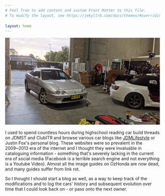 ```yaml
---
# Feel free to add content and custom Front Matter to this file.
# To modify the layout, see https://jekyllrb.com/docs/themes/#overriding-theme-defaults

layout: home
---
```


![banner image](/images/banner.jpg)

I used to spend countless hours during highschool reading car build threads on JDMST and ClubITR and browse various car blogs like [JDMLifestyle](https://jdmlifestyle.tumblr.com/) or Justin Fox's personal blog. These websites were so prevalent in the 2009~2013 era of the internet and I thought they were invaluable in cataloguing information - something that's severely lacking in the current era of social media (Facebook is a terrible search engine and not everything is a Youtube Video). Almost all the image guides on OzHonda are now dead, and many guides suffer from link rot.


So I thought I should start a blog as well, as a way to keep track of the modifications and to log the cars' history and subsequent evolution over time that I could look back on - or pass onto the next owner.